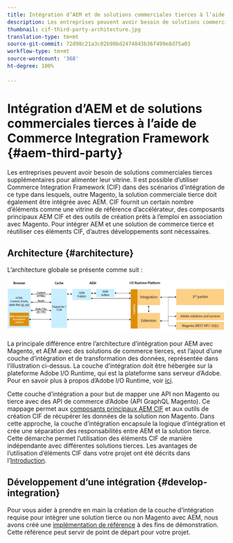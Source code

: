 ```yaml
---
title: Intégration d’AEM et de solutions commerciales tierces à l’aide de Commerce Integration Framework
description: Les entreprises peuvent avoir besoin de solutions commerciales tierces supplémentaires pour alimenter leur vitrine. Le cadre d’intégration commerciale (CIF) peut être utilisé dans de tels scénarios d’intégration pour connecter une solution commerciale tierce à Adobe Experience Manager à l’aide de l’environnement d’exécution d’E/S.
thumbnail: cif-third-party-architecture.jpg
translation-type: tm+mt
source-git-commit: 72d98c21a3c02b98bd2474843b36f499e8d75a03
workflow-type: tm+mt
source-wordcount: '368'
ht-degree: 100%

---
```



# Intégration d’AEM et de solutions commerciales tierces à l’aide de Commerce Integration Framework {#aem-third-party}

Les entreprises peuvent avoir besoin de solutions commerciales tierces supplémentaires pour alimenter leur vitrine. Il est possible d’utiliser Commerce Integration Framework (CIF) dans des scénarios d’intégration de ce type dans lesquels, outre Magento, la solution commerciale tierce doit également être intégrée avec AEM. CIF fournit un certain nombre d’éléments comme une vitrine de référence d’accélérateur, des composants principaux AEM CIF et des outils de création prêts à l’emploi en association avec Magento. Pour intégrer AEM et une solution de commerce tierce et réutiliser ces éléments CIF, d’autres développements sont nécessaires.

## Architecture {#architecture}

L’architecture globale se présente comme suit :

![Présentation de l’architecture d’AEM non Magento/solutions tierces](/help/commerce-cloud/assets/AEM_nonMagento_Architecture.JPG)

La principale différence entre l’architecture d’intégration pour AEM avec Magento, et AEM avec des solutions de commerce tierces, est l’ajout d’une couche d’intégration et de transformation des données, représentée dans l’illustration ci-dessus. La couche d’intégration doit être hébergée sur la plateforme Adobe I/O Runtime, qui est la plateforme sans serveur d’Adobe. Pour en savoir plus à propos d’Adobe I/O Runtime, voir [ici](https://www.adobe.io/apis/experienceplatform/runtime.html).

Cette couche d’intégration a pour but de mapper une API non Magento ou tierce avec des API de commerce d’Adobe (API GraphQL Magento). Ce mappage permet aux [composants principaux AEM CIF](https://github.com/adobe/aem-core-cif-components) et aux outils de création CIF de récupérer les données de la solution non Magento. Dans cette approche, la couche d’intégration encapsule la logique d’intégration et crée une séparation des responsabilités entre AEM et la solution tierce. Cette démarche permet l’utilisation des éléments CIF de manière indépendante avec différentes solutions tierces. Les avantages de l’utilisation d’éléments CIF dans votre projet ont été décrits dans l’[Introduction](/help/commerce-cloud/overview.md).

## Développement d’une intégration {#develop-integration}

Pour vous aider à prendre en main la création de la couche d’intégration requise pour intégrer une solution tierce ou non Magento avec AEM, nous avons créé une [implémentation de référence](https://github.com/adobe/commerce-cif-graphql-integration-reference) à des fins de démonstration. Cette référence peut servir de point de départ pour votre projet.
